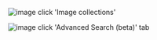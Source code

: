

![image](https://user-images.githubusercontent.com/87646049/167495576-3064313a-9d3b-4761-ab0a-4bace62b6d71.png)
click 'Image collections'

![image](https://user-images.githubusercontent.com/87646049/167496182-0bd0bcee-09db-4396-b2f6-c14f193c0676.png)
click 'Advanced Search (beta)' tab

